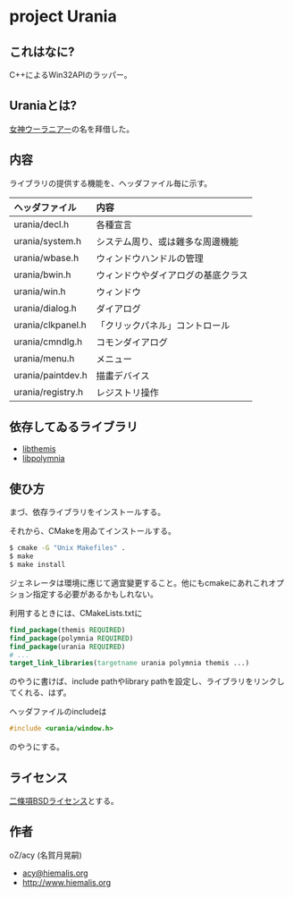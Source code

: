 # project Urania

## これはなに?
C++によるWin32APIのラッパー。


## Uraniaとは?
[女神ウーラニアー](https://ja.wikipedia.org/wiki/%E3%82%A6%E3%83%BC%E3%83%A9%E3%83%8B%E3%82%A2%E3%83%BC)の名を拜借した。


## 内容
ライブラリの提供する機能を、ヘッダファイル毎に示す。

|ヘッダファイル|内容|
|:---|:---|
|urania/decl.h|各種宣言|
|urania/system.h|システム周り、或は雜多な周邊機能|
|urania/wbase.h|ウィンドウハンドルの管理|
|urania/bwin.h|ウィンドウやダイアログの基底クラス|
|urania/win.h|ウィンドウ|
|urania/dialog.h|ダイアログ|
|urania/clkpanel.h|「クリックパネル」コントロール|
|urania/cmndlg.h|コモンダイアログ|
|urania/menu.h|メニュー|
|urania/paintdev.h|描畫デバイス|
|urania/registry.h|レジストリ操作|


## 依存してゐるライブラリ
* [libthemis](https://github.com/oz-acy/themis)
* [libpolymnia](https://github.com/oz-acy/polymnia)


## 使ひ方
まづ、依存ライブラリをインストールする。

それから、CMakeを用ゐてインストールする。

```bash
$ cmake -G "Unix Makefiles" .
$ make
$ make install
```

ジェネレータは環境に應じて適宜變更すること。他にもcmakeにあれこれオプション指定する必要があるかもしれない。

利用するときには、CMakeLists.txtに
```CMake
find_package(themis REQUIRED)
find_package(polymnia REQUIRED)
find_package(urania REQUIRED)
# ...
target_link_libraries(targetname urania polymnia themis ...)
```
のやうに書けば、include pathやlibrary pathを設定し、ライブラリをリンクしてくれる、はず。

ヘッダファイルのincludeは
```C++
#include <urania/window.h>
```
のやうにする。


## ライセンス
[二條項BSDライセンス](https://opensource.org/licenses/BSD-2-Clause)とする。


## 作者
oZ/acy (名賀月晃嗣)
* <acy@hiemalis.org>
* <http://www.hiemalis.org>
